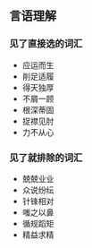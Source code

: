 ## 言语理解
### 见了直接选的词汇
- 应运而生
- 削足适履
- 得天独厚
- 不屑一顾
- 根深蒂固
- 捉襟见肘
- 力不从心
### 见了就排除的词汇
- 兢兢业业
- 众说纷纭
- 针锋相对
- 嗤之以鼻
- 循规蹈矩
- 精益求精
